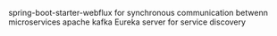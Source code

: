 spring-boot-starter-webflux for synchronous communication betwenn microservices
apache kafka
Eureka server for service discovery
